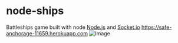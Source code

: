 # node-ships
Battleships game  built with node <a href="https://github.com/nodejs/node">Node.js</a> and <a href="https://github.com/socketio/socket.io">Socket.io</a>
https://safe-anchorage-11659.herokuapp.com
![Image](https://user-images.githubusercontent.com/30903599/35506344-41b3f506-04e9-11e8-983b-4ca289651a47.png)

